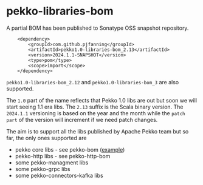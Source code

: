 # pekko-libraries-bom

A partial BOM has been published to Sonatype OSS snapshot repository.

```
    <dependency>
        <groupId>com.github.pjfanning</groupId>
        <artifactId>pekko1.0-libraries-bom_2.13</artifactId>
        <version>2024.1.1-SNAPSHOT</version>
        <type>pom</type>
        <scope>import</scope>
    </dependency>
```

`pekko1.0-libraries-bom_2.12` and `pekko1.0-libraries-bom_3` are also supported.

The `1.0` part of the name reflects that Pekko 1.0 libs are out but soon we will start seeing 1.1 era libs. The `2.13` suffix is the Scala binary version.
The `2024.1.1` versioning is based on the year and the month while the `patch part` of the version will increment if we need patch changes.

The aim is to support all the libs published by Apache Pekko team but so far, the only ones supported are
* pekko core libs - see pekko-bom ([example](https://repo1.maven.org/maven2/org/apache/pekko/pekko-bom_2.13/1.0.2/pekko-bom_2.13-1.0.2.pom))
* pekko-http libs - see pekko-http-bom
* some pekko-managment libs
* some pekko-grpc libs
* some pekko-connectors-kafka libs

